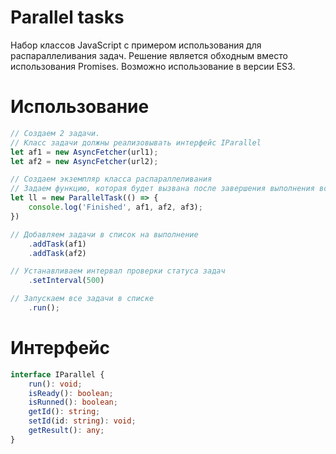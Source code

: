 # Parallel tasks
Набор классов JavaScript с примером использования для распараллеливания задач. Решение является обходным вместо использования Promises. Возможно использование в версии ES3.

# Использование
```javascript
// Создаем 2 задачи. 
// Класс задачи должны реализовывать интерфейс IParallel
let af1 = new AsyncFetcher(url1);
let af2 = new AsyncFetcher(url2);

// Создаем экземпляр класса распараллеливания
// Задаем функцию, которая будет вызвана после завершения выполнения всех задач
let ll = new ParallelTask(() => {
    console.log('Finished', af1, af2, af3);
})

// Добавляем задачи в список на выполнение
    .addTask(af1)
    .addTask(af2)

// Устанавливаем интервал проверки статуса задач
    .setInterval(500)

// Запускаем все задачи в списке
    .run();
```
# Интерфейс
```typescript
interface IParallel {
    run(): void;
    isReady(): boolean;
    isRunned(): boolean;
    getId(): string;
    setId(id: string): void;
    getResult(): any;
}
```